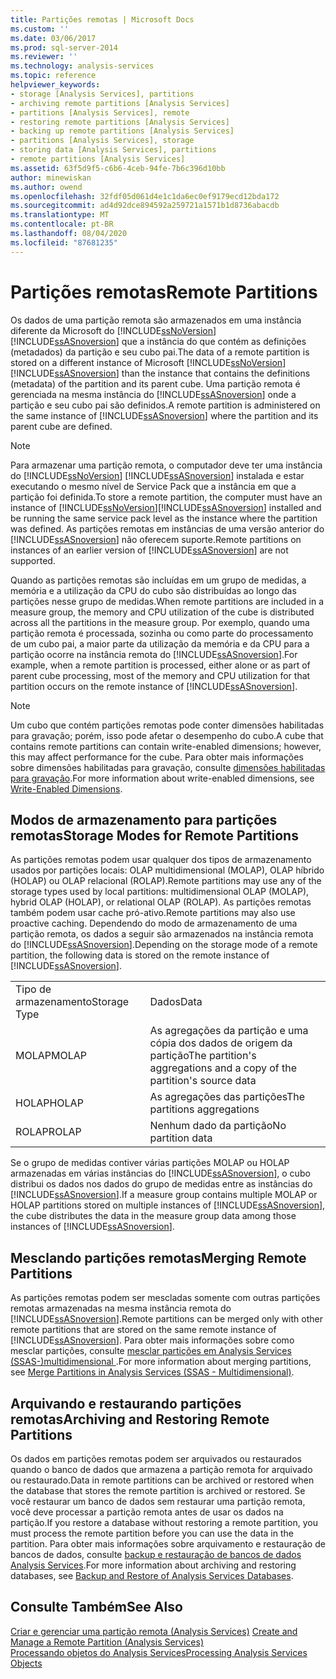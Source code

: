 ```yaml
---
title: Partições remotas | Microsoft Docs
ms.custom: ''
ms.date: 03/06/2017
ms.prod: sql-server-2014
ms.reviewer: ''
ms.technology: analysis-services
ms.topic: reference
helpviewer_keywords:
- storage [Analysis Services], partitions
- archiving remote partitions [Analysis Services]
- partitions [Analysis Services], remote
- restoring remote partitions [Analysis Services]
- backing up remote partitions [Analysis Services]
- partitions [Analysis Services], storage
- storing data [Analysis Services], partitions
- remote partitions [Analysis Services]
ms.assetid: 63f5d9f5-c6b6-4ceb-94fe-7b6c396d10bb
author: minewiskan
ms.author: owend
ms.openlocfilehash: 32fdf05d061d4e1c1da6ec0ef9179ecd12bda172
ms.sourcegitcommit: ad4d92dce894592a259721a1571b1d8736abacdb
ms.translationtype: MT
ms.contentlocale: pt-BR
ms.lasthandoff: 08/04/2020
ms.locfileid: "87681235"
---
```

# <a name="remote-partitions"></a><span data-ttu-id="2c009-102">Partições remotas</span><span class="sxs-lookup"><span data-stu-id="2c009-102">Remote Partitions</span></span>
  <span data-ttu-id="2c009-103">Os dados de uma partição remota são armazenados em uma instância diferente da Microsoft do [!INCLUDE[ssNoVersion](../../includes/ssnoversion-md.md)] [!INCLUDE[ssASnoversion](../../includes/ssasnoversion-md.md)] que a instância do que contém as definições (metadados) da partição e seu cubo pai.</span><span class="sxs-lookup"><span data-stu-id="2c009-103">The data of a remote partition is stored on a different instance of Microsoft [!INCLUDE[ssNoVersion](../../includes/ssnoversion-md.md)] [!INCLUDE[ssASnoversion](../../includes/ssasnoversion-md.md)] than the instance that contains the definitions (metadata) of the partition and its parent cube.</span></span> <span data-ttu-id="2c009-104">Uma partição remota é gerenciada na mesma instância do [!INCLUDE[ssASnoversion](../../includes/ssasnoversion-md.md)] onde a partição e seu cubo pai são definidos.</span><span class="sxs-lookup"><span data-stu-id="2c009-104">A remote partition is administered on the same instance of [!INCLUDE[ssASnoversion](../../includes/ssasnoversion-md.md)] where the partition and its parent cube are defined.</span></span>  
  
> [!NOTE]  
>  <span data-ttu-id="2c009-105">Para armazenar uma partição remota, o computador deve ter uma instância do [!INCLUDE[ssNoVersion](../../includes/ssnoversion-md.md)] [!INCLUDE[ssASnoversion](../../includes/ssasnoversion-md.md)] instalada e estar executando o mesmo nível de Service Pack que a instância em que a partição foi definida.</span><span class="sxs-lookup"><span data-stu-id="2c009-105">To store a remote partition, the computer must have an instance of [!INCLUDE[ssNoVersion](../../includes/ssnoversion-md.md)][!INCLUDE[ssASnoversion](../../includes/ssasnoversion-md.md)] installed and be running the same service pack level as the instance where the partition was defined.</span></span> <span data-ttu-id="2c009-106">As partições remotas em instâncias de uma versão anterior do [!INCLUDE[ssASnoversion](../../includes/ssasnoversion-md.md)] não oferecem suporte.</span><span class="sxs-lookup"><span data-stu-id="2c009-106">Remote partitions on instances of an earlier version of [!INCLUDE[ssASnoversion](../../includes/ssasnoversion-md.md)] are not supported.</span></span>  
  
 <span data-ttu-id="2c009-107">Quando as partições remotas são incluídas em um grupo de medidas, a memória e a utilização da CPU do cubo são distribuídas ao longo das partições nesse grupo de medidas.</span><span class="sxs-lookup"><span data-stu-id="2c009-107">When remote partitions are included in a measure group, the memory and CPU utilization of the cube is distributed across all the partitions in the measure group.</span></span> <span data-ttu-id="2c009-108">Por exemplo, quando uma partição remota é processada, sozinha ou como parte do processamento de um cubo pai, a maior parte da utilização da memória e da CPU para a partição ocorre na instância remota do [!INCLUDE[ssASnoversion](../../includes/ssasnoversion-md.md)].</span><span class="sxs-lookup"><span data-stu-id="2c009-108">For example, when a remote partition is processed, either alone or as part of parent cube processing, most of the memory and CPU utilization for that partition occurs on the remote instance of [!INCLUDE[ssASnoversion](../../includes/ssasnoversion-md.md)].</span></span>  
  
> [!NOTE]  
>  <span data-ttu-id="2c009-109">Um cubo que contém partições remotas pode conter dimensões habilitadas para gravação; porém, isso pode afetar o desempenho do cubo.</span><span class="sxs-lookup"><span data-stu-id="2c009-109">A cube that contains remote partitions can contain write-enabled dimensions; however, this may affect performance for the cube.</span></span> <span data-ttu-id="2c009-110">Para obter mais informações sobre dimensões habilitadas para gravação, consulte [dimensões habilitadas para gravação](../multidimensional-models-olap-logical-dimension-objects/write-enabled-dimensions.md).</span><span class="sxs-lookup"><span data-stu-id="2c009-110">For more information about write-enabled dimensions, see [Write-Enabled Dimensions](../multidimensional-models-olap-logical-dimension-objects/write-enabled-dimensions.md).</span></span>  
  
## <a name="storage-modes-for-remote-partitions"></a><span data-ttu-id="2c009-111">Modos de armazenamento para partições remotas</span><span class="sxs-lookup"><span data-stu-id="2c009-111">Storage Modes for Remote Partitions</span></span>  
 <span data-ttu-id="2c009-112">As partições remotas podem usar qualquer dos tipos de armazenamento usados por partições locais: OLAP multidimensional (MOLAP), OLAP híbrido (HOLAP) ou OLAP relacional (ROLAP).</span><span class="sxs-lookup"><span data-stu-id="2c009-112">Remote partitions may use any of the storage types used by local partitions: multidimensional OLAP (MOLAP), hybrid OLAP (HOLAP), or relational OLAP (ROLAP).</span></span> <span data-ttu-id="2c009-113">As partições remotas também podem usar cache pró-ativo.</span><span class="sxs-lookup"><span data-stu-id="2c009-113">Remote partitions may also use proactive caching.</span></span> <span data-ttu-id="2c009-114">Dependendo do modo de armazenamento de uma partição remota, os dados a seguir são armazenados na instância remota do [!INCLUDE[ssASnoversion](../../includes/ssasnoversion-md.md)].</span><span class="sxs-lookup"><span data-stu-id="2c009-114">Depending on the storage mode of a remote partition, the following data is stored on the remote instance of [!INCLUDE[ssASnoversion](../../includes/ssasnoversion-md.md)].</span></span>  
  
|||  
|-|-|  
|<span data-ttu-id="2c009-115">Tipo de armazenamento</span><span class="sxs-lookup"><span data-stu-id="2c009-115">Storage Type</span></span>|<span data-ttu-id="2c009-116">Dados</span><span class="sxs-lookup"><span data-stu-id="2c009-116">Data</span></span>|  
|<span data-ttu-id="2c009-117">MOLAP</span><span class="sxs-lookup"><span data-stu-id="2c009-117">MOLAP</span></span>|<span data-ttu-id="2c009-118">As agregações da partição e uma cópia dos dados de origem da partição</span><span class="sxs-lookup"><span data-stu-id="2c009-118">The partition's aggregations and a copy of the partition's source data</span></span>|  
|<span data-ttu-id="2c009-119">HOLAP</span><span class="sxs-lookup"><span data-stu-id="2c009-119">HOLAP</span></span>|<span data-ttu-id="2c009-120">As agregações das partições</span><span class="sxs-lookup"><span data-stu-id="2c009-120">The partitions aggregations</span></span>|  
|<span data-ttu-id="2c009-121">ROLAP</span><span class="sxs-lookup"><span data-stu-id="2c009-121">ROLAP</span></span>|<span data-ttu-id="2c009-122">Nenhum dado da partição</span><span class="sxs-lookup"><span data-stu-id="2c009-122">No partition data</span></span>|  
  
 <span data-ttu-id="2c009-123">Se o grupo de medidas contiver várias partições MOLAP ou HOLAP armazenadas em várias instâncias do [!INCLUDE[ssASnoversion](../../includes/ssasnoversion-md.md)], o cubo distribui os dados nos dados do grupo de medidas entre as instâncias do [!INCLUDE[ssASnoversion](../../includes/ssasnoversion-md.md)].</span><span class="sxs-lookup"><span data-stu-id="2c009-123">If a measure group contains multiple MOLAP or HOLAP partitions stored on multiple instances of [!INCLUDE[ssASnoversion](../../includes/ssasnoversion-md.md)], the cube distributes the data in the measure group data among those instances of [!INCLUDE[ssASnoversion](../../includes/ssasnoversion-md.md)].</span></span>  
  
## <a name="merging-remote-partitions"></a><span data-ttu-id="2c009-124">Mesclando partições remotas</span><span class="sxs-lookup"><span data-stu-id="2c009-124">Merging Remote Partitions</span></span>  
 <span data-ttu-id="2c009-125">As partições remotas podem ser mescladas somente com outras partições remotas armazenadas na mesma instância remota do [!INCLUDE[ssASnoversion](../../includes/ssasnoversion-md.md)].</span><span class="sxs-lookup"><span data-stu-id="2c009-125">Remote partitions can be merged only with other remote partitions that are stored on the same remote instance of [!INCLUDE[ssASnoversion](../../includes/ssasnoversion-md.md)].</span></span> <span data-ttu-id="2c009-126">Para obter mais informações sobre como mesclar partições, consulte [mesclar partições em Analysis Services &#40;SSAS-&#41;multidimensional ](../multidimensional-models/merge-partitions-in-analysis-services-ssas-multidimensional.md).</span><span class="sxs-lookup"><span data-stu-id="2c009-126">For more information about merging partitions, see [Merge Partitions in Analysis Services &#40;SSAS - Multidimensional&#41;](../multidimensional-models/merge-partitions-in-analysis-services-ssas-multidimensional.md).</span></span>  
  
## <a name="archiving-and-restoring-remote-partitions"></a><span data-ttu-id="2c009-127">Arquivando e restaurando partições remotas</span><span class="sxs-lookup"><span data-stu-id="2c009-127">Archiving and Restoring Remote Partitions</span></span>  
 <span data-ttu-id="2c009-128">Os dados em partições remotas podem ser arquivados ou restaurados quando o banco de dados que armazena a partição remota for arquivado ou restaurado.</span><span class="sxs-lookup"><span data-stu-id="2c009-128">Data in remote partitions can be archived or restored when the database that stores the remote partition is archived or restored.</span></span> <span data-ttu-id="2c009-129">Se você restaurar um banco de dados sem restaurar uma partição remota, você deve processar a partição remota antes de usar os dados na partição.</span><span class="sxs-lookup"><span data-stu-id="2c009-129">If you restore a database without restoring a remote partition, you must process the remote partition before you can use the data in the partition.</span></span> <span data-ttu-id="2c009-130">Para obter mais informações sobre arquivamento e restauração de bancos de dados, consulte [backup e restauração de bancos de dados Analysis Services](../multidimensional-models/backup-and-restore-of-analysis-services-databases.md).</span><span class="sxs-lookup"><span data-stu-id="2c009-130">For more information about archiving and restoring databases, see [Backup and Restore of Analysis Services Databases](../multidimensional-models/backup-and-restore-of-analysis-services-databases.md).</span></span>  
  
## <a name="see-also"></a><span data-ttu-id="2c009-131">Consulte Também</span><span class="sxs-lookup"><span data-stu-id="2c009-131">See Also</span></span>  
 <span data-ttu-id="2c009-132">[Criar e gerenciar uma partição remota &#40;Analysis Services&#41;](../multidimensional-models/create-and-manage-a-remote-partition-analysis-services.md) </span><span class="sxs-lookup"><span data-stu-id="2c009-132">[Create and Manage a Remote Partition &#40;Analysis Services&#41;](../multidimensional-models/create-and-manage-a-remote-partition-analysis-services.md) </span></span>  
 [<span data-ttu-id="2c009-133">Processando objetos do Analysis Services</span><span class="sxs-lookup"><span data-stu-id="2c009-133">Processing Analysis Services Objects</span></span>](../multidimensional-models/processing-analysis-services-objects.md)  
  
  
